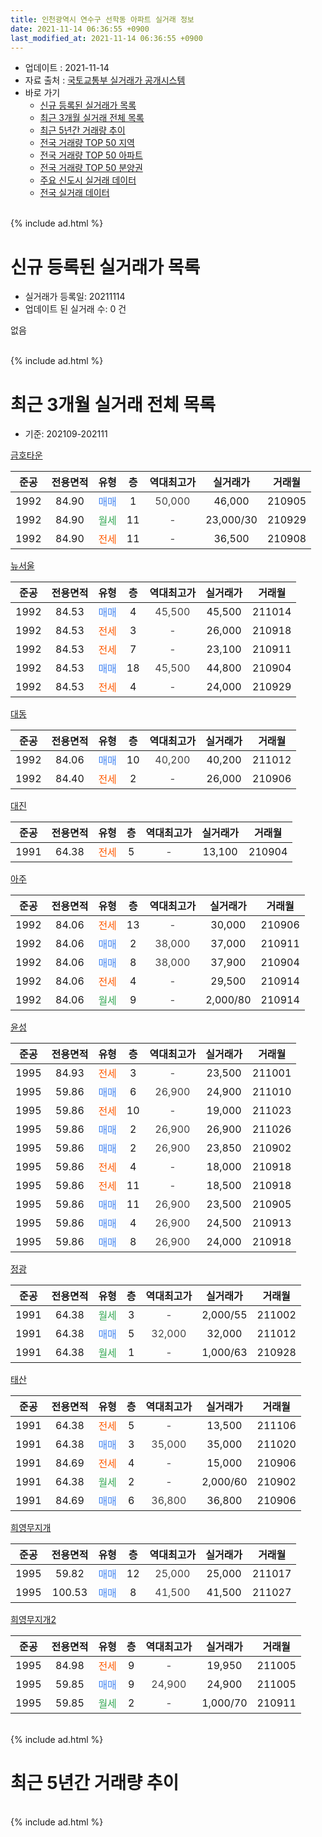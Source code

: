 ```yaml
---
title: 인천광역시 연수구 선학동 아파트 실거래 정보
date: 2021-11-14 06:36:55 +0900
last_modified_at: 2021-11-14 06:36:55 +0900
---
```


* 업데이트 : 2021-11-14
* 자료 출처 : [국토교통부 실거래가 공개시스템](http://rt.molit.go.kr)
* 바로 가기
    * [신규 등록된 실거래가 목록](#신규-등록된-실거래가-목록)
    * [최근 3개월 실거래 전체 목록](#최근-3개월-실거래-전체-목록)
    * [최근 5년간 거래량 추이](#최근-5년간-거래량-추이)
    * [전국 거래량 TOP 50 지역](https://inasie.github.io/apt-trade-info/최근-3개월-전국에서-가장-거래가-많이-발생한-지역)
    * [전국 거래량 TOP 50 아파트](https://inasie.github.io/apt-trade-info/최근-3개월-전국에서-가장-거래가-많이-발생한-아파트)
    * [전국 거래량 TOP 50 분양권](https://inasie.github.io/apt-trade-info/최근-3개월-전국에서-가장-거래가-많이-발생한-분양권)
    * [주요 신도시 실거래 데이터](https://inasie.github.io/apt-trade-info/주요-신도시)
    * [전국 실거래 데이터](https://inasie.github.io/apt-trade-info/전국)
<br>
{% include ad.html %}
<br>

# 신규 등록된 실거래가 목록
* 실거래가 등록일: 20211114
* 업데이트 된 실거래 수: 0 건

없음

<br>
{% include ad.html %}
<br>

# 최근 3개월 실거래 전체 목록
* 기준: 202109-202111


[금호타운](https://search.naver.com/search.naver?query=%EC%9D%B8%EC%B2%9C%EA%B4%91%EC%97%AD%EC%8B%9C+%EC%97%B0%EC%88%98%EA%B5%AC+%EC%84%A0%ED%95%99%EB%8F%99+%EA%B8%88%ED%98%B8%ED%83%80%EC%9A%B4)

|준공|전용면적|유형|층|역대최고가|실거래가|거래월|
|:---:|:---:|:---:|:---:|:---:|:---:|:---:|
|1992|84.90|<span style="color:#4285f3">매매</span>|1|<span style="color:#444444">50,000</span>|46,000|210905|
|1992|84.90|<span style="color:#34a853">월세</span>|11|<span style="color:#444444">-</span>|23,000/30|210929|
|1992|84.90|<span style="color:#ff5a00">전세</span>|11|<span style="color:#444444">-</span>|36,500|210908|

[뉴서울](https://search.naver.com/search.naver?query=%EC%9D%B8%EC%B2%9C%EA%B4%91%EC%97%AD%EC%8B%9C+%EC%97%B0%EC%88%98%EA%B5%AC+%EC%84%A0%ED%95%99%EB%8F%99+%EB%89%B4%EC%84%9C%EC%9A%B8)

|준공|전용면적|유형|층|역대최고가|실거래가|거래월|
|:---:|:---:|:---:|:---:|:---:|:---:|:---:|
|1992|84.53|<span style="color:#4285f3">매매</span>|4|<span style="color:#444444">45,500</span>|45,500|211014|
|1992|84.53|<span style="color:#ff5a00">전세</span>|3|<span style="color:#444444">-</span>|26,000|210918|
|1992|84.53|<span style="color:#ff5a00">전세</span>|7|<span style="color:#444444">-</span>|23,100|210911|
|1992|84.53|<span style="color:#4285f3">매매</span>|18|<span style="color:#444444">45,500</span>|44,800|210904|
|1992|84.53|<span style="color:#ff5a00">전세</span>|4|<span style="color:#444444">-</span>|24,000|210929|

[대동](https://search.naver.com/search.naver?query=%EC%9D%B8%EC%B2%9C%EA%B4%91%EC%97%AD%EC%8B%9C+%EC%97%B0%EC%88%98%EA%B5%AC+%EC%84%A0%ED%95%99%EB%8F%99+%EB%8C%80%EB%8F%99)

|준공|전용면적|유형|층|역대최고가|실거래가|거래월|
|:---:|:---:|:---:|:---:|:---:|:---:|:---:|
|1992|84.06|<span style="color:#4285f3">매매</span>|10|<span style="color:#444444">40,200</span>|40,200|211012|
|1992|84.40|<span style="color:#ff5a00">전세</span>|2|<span style="color:#444444">-</span>|26,000|210906|

[대진](https://search.naver.com/search.naver?query=%EC%9D%B8%EC%B2%9C%EA%B4%91%EC%97%AD%EC%8B%9C+%EC%97%B0%EC%88%98%EA%B5%AC+%EC%84%A0%ED%95%99%EB%8F%99+%EB%8C%80%EC%A7%84)

|준공|전용면적|유형|층|역대최고가|실거래가|거래월|
|:---:|:---:|:---:|:---:|:---:|:---:|:---:|
|1991|64.38|<span style="color:#ff5a00">전세</span>|5|<span style="color:#444444">-</span>|13,100|210904|

[아주](https://search.naver.com/search.naver?query=%EC%9D%B8%EC%B2%9C%EA%B4%91%EC%97%AD%EC%8B%9C+%EC%97%B0%EC%88%98%EA%B5%AC+%EC%84%A0%ED%95%99%EB%8F%99+%EC%95%84%EC%A3%BC)

|준공|전용면적|유형|층|역대최고가|실거래가|거래월|
|:---:|:---:|:---:|:---:|:---:|:---:|:---:|
|1992|84.06|<span style="color:#ff5a00">전세</span>|13|<span style="color:#444444">-</span>|30,000|210906|
|1992|84.06|<span style="color:#4285f3">매매</span>|2|<span style="color:#444444">38,000</span>|37,000|210911|
|1992|84.06|<span style="color:#4285f3">매매</span>|8|<span style="color:#444444">38,000</span>|37,900|210904|
|1992|84.06|<span style="color:#ff5a00">전세</span>|4|<span style="color:#444444">-</span>|29,500|210914|
|1992|84.06|<span style="color:#34a853">월세</span>|9|<span style="color:#444444">-</span>|2,000/80|210914|

[윤성](https://search.naver.com/search.naver?query=%EC%9D%B8%EC%B2%9C%EA%B4%91%EC%97%AD%EC%8B%9C+%EC%97%B0%EC%88%98%EA%B5%AC+%EC%84%A0%ED%95%99%EB%8F%99+%EC%9C%A4%EC%84%B1)

|준공|전용면적|유형|층|역대최고가|실거래가|거래월|
|:---:|:---:|:---:|:---:|:---:|:---:|:---:|
|1995|84.93|<span style="color:#ff5a00">전세</span>|3|<span style="color:#444444">-</span>|23,500|211001|
|1995|59.86|<span style="color:#4285f3">매매</span>|6|<span style="color:#444444">26,900</span>|24,900|211010|
|1995|59.86|<span style="color:#ff5a00">전세</span>|10|<span style="color:#444444">-</span>|19,000|211023|
|1995|59.86|<span style="color:#4285f3">매매</span>|2|<span style="color:#444444">26,900</span>|26,900|211026|
|1995|59.86|<span style="color:#4285f3">매매</span>|2|<span style="color:#444444">26,900</span>|23,850|210902|
|1995|59.86|<span style="color:#ff5a00">전세</span>|4|<span style="color:#444444">-</span>|18,000|210918|
|1995|59.86|<span style="color:#ff5a00">전세</span>|11|<span style="color:#444444">-</span>|18,500|210918|
|1995|59.86|<span style="color:#4285f3">매매</span>|11|<span style="color:#444444">26,900</span>|23,500|210905|
|1995|59.86|<span style="color:#4285f3">매매</span>|4|<span style="color:#444444">26,900</span>|24,500|210913|
|1995|59.86|<span style="color:#4285f3">매매</span>|8|<span style="color:#444444">26,900</span>|24,000|210918|

[정광](https://search.naver.com/search.naver?query=%EC%9D%B8%EC%B2%9C%EA%B4%91%EC%97%AD%EC%8B%9C+%EC%97%B0%EC%88%98%EA%B5%AC+%EC%84%A0%ED%95%99%EB%8F%99+%EC%A0%95%EA%B4%91)

|준공|전용면적|유형|층|역대최고가|실거래가|거래월|
|:---:|:---:|:---:|:---:|:---:|:---:|:---:|
|1991|64.38|<span style="color:#34a853">월세</span>|3|<span style="color:#444444">-</span>|2,000/55|211002|
|1991|64.38|<span style="color:#4285f3">매매</span>|5|<span style="color:#444444">32,000</span>|32,000|211012|
|1991|64.38|<span style="color:#34a853">월세</span>|1|<span style="color:#444444">-</span>|1,000/63|210928|

[태산](https://search.naver.com/search.naver?query=%EC%9D%B8%EC%B2%9C%EA%B4%91%EC%97%AD%EC%8B%9C+%EC%97%B0%EC%88%98%EA%B5%AC+%EC%84%A0%ED%95%99%EB%8F%99+%ED%83%9C%EC%82%B0)

|준공|전용면적|유형|층|역대최고가|실거래가|거래월|
|:---:|:---:|:---:|:---:|:---:|:---:|:---:|
|1991|64.38|<span style="color:#ff5a00">전세</span>|5|<span style="color:#444444">-</span>|13,500|211106|
|1991|64.38|<span style="color:#4285f3">매매</span>|3|<span style="color:#444444">35,000</span>|35,000|211020|
|1991|84.69|<span style="color:#ff5a00">전세</span>|4|<span style="color:#444444">-</span>|15,000|210906|
|1991|64.38|<span style="color:#34a853">월세</span>|2|<span style="color:#444444">-</span>|2,000/60|210902|
|1991|84.69|<span style="color:#4285f3">매매</span>|6|<span style="color:#444444">36,800</span>|36,800|210906|

[희영무지개](https://search.naver.com/search.naver?query=%EC%9D%B8%EC%B2%9C%EA%B4%91%EC%97%AD%EC%8B%9C+%EC%97%B0%EC%88%98%EA%B5%AC+%EC%84%A0%ED%95%99%EB%8F%99+%ED%9D%AC%EC%98%81%EB%AC%B4%EC%A7%80%EA%B0%9C)

|준공|전용면적|유형|층|역대최고가|실거래가|거래월|
|:---:|:---:|:---:|:---:|:---:|:---:|:---:|
|1995|59.82|<span style="color:#4285f3">매매</span>|12|<span style="color:#444444">25,000</span>|25,000|211017|
|1995|100.53|<span style="color:#4285f3">매매</span>|8|<span style="color:#444444">41,500</span>|41,500|211027|

[희영무지개2](https://search.naver.com/search.naver?query=%EC%9D%B8%EC%B2%9C%EA%B4%91%EC%97%AD%EC%8B%9C+%EC%97%B0%EC%88%98%EA%B5%AC+%EC%84%A0%ED%95%99%EB%8F%99+%ED%9D%AC%EC%98%81%EB%AC%B4%EC%A7%80%EA%B0%9C2)

|준공|전용면적|유형|층|역대최고가|실거래가|거래월|
|:---:|:---:|:---:|:---:|:---:|:---:|:---:|
|1995|84.98|<span style="color:#ff5a00">전세</span>|9|<span style="color:#444444">-</span>|19,950|211005|
|1995|59.85|<span style="color:#4285f3">매매</span>|9|<span style="color:#444444">24,900</span>|24,900|211005|
|1995|59.85|<span style="color:#34a853">월세</span>|2|<span style="color:#444444">-</span>|1,000/70|210911|


<br>
{% include ad.html %}
<br>

# 최근 5년간 거래량 추이


<div style="width:100%;">
    <canvas id="deal_progress" height="200"></canvas>
</div>

<script>
new Chart(document.getElementById("deal_progress"), {
    type: 'line',
    data: {
        labels: ['201611','201612','201701','201702','201703','201704','201705','201706','201707','201708','201709','201710','201711','201712','201801','201802','201803','201804','201805','201806','201807','201808','201809','201810','201811','201812','201901','201902','201903','201904','201905','201906','201907','201908','201909','201910','201911','201912','202001','202002','202003','202004','202005','202006','202007','202008','202009','202010','202011','202012','202101','202102','202103','202104','202105','202106','202107','202108','202109','202110','202111'],
        datasets: [{
            label: '매매',
            pointRadius: 1,
            data: [13, 15, 9, 16, 14, 19, 16, 21, 17, 25, 18, 23, 13, 12, 16, 15, 14, 16, 12, 10, 17, 16, 13, 19, 4, 5, 13, 15, 11, 11, 10, 10, 16, 17, 16, 13, 21, 19, 11, 35, 42, 32, 30, 41, 30, 20, 8, 29, 17, 37, 32, 35, 39, 52, 28, 7, 8, 9, 9, 9, 0],
            borderColor: "rgba(255, 201, 14, 1)",
            backgroundColor: "rgba(255, 201, 14, 0.5)",
            fill: false,
            lineTension: 0
        },{
            label: '전월세',
            pointRadius: 1,
            data: [9, 16, 5, 10, 16, 10, 14, 11, 12, 5, 15, 16, 10, 8, 4, 7, 9, 8, 9, 8, 6, 7, 8, 9, 7, 5, 4, 9, 14, 8, 15, 10, 9, 15, 12, 11, 12, 7, 9, 8, 10, 5, 7, 8, 14, 6, 2, 13, 9, 11, 12, 12, 10, 27, 22, 13, 17, 12, 16, 4, 1],
            borderColor: "rgba(0, 141, 185, 1)",
            backgroundColor: "rgba(0, 141, 185, 0.5)",
            fill: false,
            lineTension: 0
        }
        ]
    },
    options: {
        responsive: true,
        title: {
            display: false
        },
        tooltips: {
            mode: 'index',
            intersect: false
        },
        hover: {
            mode: 'nearest',
            intersect: true
        },
        scales: {
            xAxes: [{
                display: true,
                scaleLabel: {
                    display: true,
                    labelString: '년/월'
                }
            }],
            yAxes: [{
                display: true,
                ticks: {
                    suggestedMin: 0,
                },
                scaleLabel: {
                    display: true,
                    labelString: '실거래 수'
                }
            }]
        }
    }
});

</script>


<br>
{% include ad.html %}
<br>


